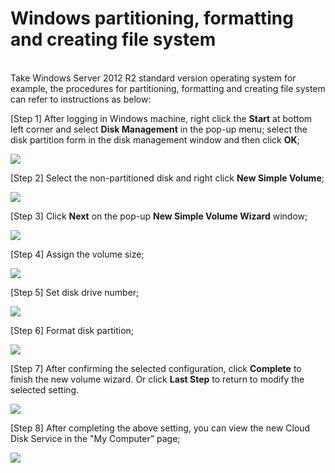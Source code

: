 # Windows partitioning, formatting and creating file system

<br>
Take Windows Server 2012 R2 standard version operating system for example, the procedures for partitioning, formatting and creating file system can refer to instructions as below:

[Step 1] After logging in Windows machine, right click the **Start** at bottom left corner and select **Disk Management** in the pop-up menu; select the disk partition form in the disk management window and then click **OK**;


![](https://github.com/jdcloudcom/cn/blob/edit/image/Elastic-Compute/CloudDisk/cloud-disk/parted-format/windows_parted_001.jpg)

[Step 2] Select the non-partitioned disk and right click **New Simple Volume**;

![](https://github.com/jdcloudcom/cn/blob/edit/image/Elastic-Compute/CloudDisk/cloud-disk/parted-format/windows_parted_002.jpg)

[Step 3] Click **Next** on the pop-up **New Simple Volume Wizard** window;

![](https://github.com/jdcloudcom/cn/blob/edit/image/Elastic-Compute/CloudDisk/cloud-disk/parted-format/windows_parted_003.png)

[Step 4] Assign the volume size;


![](https://github.com/jdcloudcom/cn/blob/edit/image/Elastic-Compute/CloudDisk/cloud-disk/parted-format/windows_parted_004.jpg)

[Step 5] Set disk drive number;

![](https://github.com/jdcloudcom/cn/blob/edit/image/Elastic-Compute/CloudDisk/cloud-disk/parted-format/windows_parted_005.jpg)

[Step 6] Format disk partition;


![](https://github.com/jdcloudcom/cn/blob/edit/image/Elastic-Compute/CloudDisk/cloud-disk/parted-format/windows_parted_006.jpg)


[Step 7] After confirming the selected configuration, click **Complete** to finish the new volume wizard. Or click **Last Step** to return to modify the selected setting.

![](https://github.com/jdcloudcom/cn/blob/edit/image/Elastic-Compute/CloudDisk/cloud-disk/parted-format/windows_parted_007.jpg)

[Step 8] After completing the above setting, you can view the new Cloud Disk Service in the "My Computer” page;


![](https://github.com/jdcloudcom/cn/blob/edit/image/Elastic-Compute/CloudDisk/cloud-disk/parted-format/windows_parted_008.png)